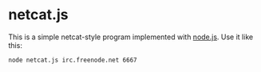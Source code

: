 # netcat.js #

This is a simple netcat-style program implemented with [node.js][0].
Use it like this:

    node netcat.js irc.freenode.net 6667

[0]: http://nodejs.org/
